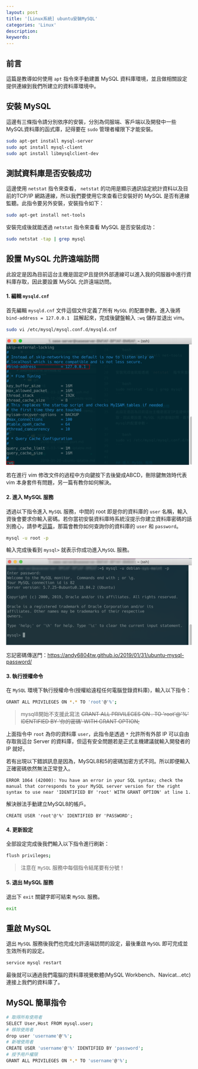 ```yaml
---
layout: post
title: '[Linux系統] ubuntu安裝MySQL'
categories: 'Linux'
description: 
keywords:
---
```


## 前言
這篇是教導如何使用 `apt` 指令來手動建置 MySQL 資料庫環境，並且做相關設定提供連線到我們所建立的資料庫環境中。

## 安裝 MySQL
這邊有三條指令請分別依序的安裝，分別為伺服端、客戶端以及開發中一些MySQL資料庫的函式庫，記得要在 `sudo` 管理者權限下才能安裝。

```bash
sudo apt-get install mysql-server
sudo apt install mysql-client
sudo apt install libmysqlclient-dev
```

## 測試資料庫是否安裝成功
這邊使用 `netstat` 指令來查看， `netstat` 的功用是顯示通訊協定統計資料以及目前的TCP/IP 網路連線，所以我們要使用它來查看已安裝好的 MySQL 是否有連線監聽。此指令要另外安裝，安裝指令如下：

```bash
sudo apt-get install net-tools
```

安裝完成後就能透過 `netstat` 指令來查看 MySQL 是否安裝成功：

```bash
sudo netstat -tap | grep mysql
```

## 設置 MySQL 允許遠端訪問

此設定是因為目前這台主機是固定IP且提供外部連線可以進入我的伺服器中進行資料庫存取，因此要設置 MySQL 允許遠端訪問。

#### 1. 編輯 `mysqld.cnf`
首先編輯 `mysqld.cnf` 文件這個文件定義了所有 `MySQL` 的配置參數。進入後將 `bind-address = 127.0.0.1 ` 註解起來，完成後鍵盤輸入 `:wq` 儲存並退出 vim。

```bash
sudo vi /etc/mysql/mysql.conf.d/mysqld.cnf
```

![](/images/posts/linux/2019/img1080129-01.png)

若在進行 vim 修改文件的過程中方向鍵按下去後變成ABCD，刪除鍵無效時代表 vim 本身套件有問題，另一篇有教你如何解決。


#### 2. 進入 MySQL 服務
透過以下指令進入 `MySQL` 服務，中間的 root 即是你的資料庫的 `user` 名稱，輸入資後會要求你輸入密碼。若你當初安裝資料庫時系統沒提示你建立資料庫密碼的話別擔心，請參考[這篇](https://andy6804tw.github.io/2019/01/31/ubuntu-mysql-password/)，那篇會教你如何查詢你的資料庫的 `user` 和 `password`。

```bash
mysql -u root -p
```

輸入完成後看到 `mysql>` 就表示你成功進入`MySQL` 服務。

![](/images/posts/linux/2019/img1080129-02.png)

忘記密碼傳送門：https://andy6804tw.github.io/2019/01/31/ubuntu-mysql-password/

#### 3. 執行授權命令
在 `MySQL` 環境下執行授權命令(授權給遠程任何電腦登錄資料庫)，輸入以下指令：

```bash
GRANT ALL PRIVILEGES ON *.* TO 'root'@'%';
```
> mysql8開始不支援此寫法
~~GRANT ALL PRIVILEGES ON *.* TO 'root'@'%' IDENTIFIED BY '你的密碼' WITH GRANT OPTION;~~


上面指令中 `root` 為你的資料庫 `user`，此指令是透過 `*` 允許所有外部 IP 可以自由存取我這台 Server 的資料庫，但這有安全問題若是正式主機建議就輸入開發者的 IP 就好。


若有出現以下錯誤訊息是因為，MySQL8和5的密碼加密方式不同。所以即便輸入正確密碼依然無法正常登入。
```
ERROR 1064 (42000): You have an error in your SQL syntax; check the manual that corresponds to your MySQL server version for the right syntax to use near 'IDENTIFIED BY 'root' WITH GRANT OPTION' at line 1.
```

解決辦法手動建立MySQL8的帳戶。
```
CREATE USER 'root'@'%' IDENTIFIED BY 'PASSWORD';
```

#### 4. 更新設定
全部設定完成後我們輸入以下指令進行刷新：

```bash
flush privileges;  
```

> 注意在 `MySQL` 服務中每個指令結尾要有分號！

#### 5. 退出 MySQL 服務
退出下 `exit` 關鍵字即可結束 `MySQL` 服務。

```bash
exit
```

## 重啟 MySQL
退出 `MySQL` 服務後我們也完成允許遠端訪問的設定，最後重啟 `MySQL` 即可完成並生效所有的設定。

```bash
service mysql restart
```

最後就可以通過我們電腦的資料庫視覺軟體(MySQL Workbench、Navicat...etc)連接上我們的資料庫了。


## MySQL 簡單指令

```bash
# 取得所有使用者
SELECT User,Host FROM mysql.user;
# 移除使用者
drop user 'username'@'%';
# 新增使用者
CREATE USER 'username'@'%' IDENTIFIED BY 'password';
# 授予用戶權限
GRANT ALL PRIVILEGES ON *.* TO 'username'@'%';
```
